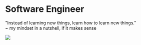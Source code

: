 # Software Engineer

"Instead of learning new things, learn how to learn new things."  
~ my mindset in a nutshell, if it makes sense

![](https://komarev.com/ghpvc/?username=Emad-Eldin-G) 

